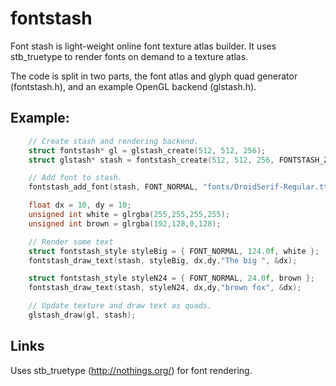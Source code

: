 fontstash
=========

Font stash is light-weight online font texture atlas builder. It uses stb_truetype to render fonts on demand to a texture atlas.

The code is split in two parts, the font atlas and glyph quad generator (fontstash.h), and an example OpenGL backend (glstash.h).

## Example:
``` C
	// Create stash and rendering backend.
	struct fontstash* gl = glstash_create(512, 512, 256);
	struct glstash* stash = fontstash_create(512, 512, 256, FONTSTASH_ZERO_TOPLEFT);

	// Add font to stash.
	fontstash_add_font(stash, FONT_NORMAL, "fonts/DroidSerif-Regular.ttf");

	float dx = 10, dy = 10;
	unsigned int white = glrgba(255,255,255,255);
	unsigned int brown = glrgba(192,128,0,128);

	// Render some text
	struct fontstash_style styleBig = { FONT_NORMAL, 124.0f, white };
	fontstash_draw_text(stash, styleBig, dx,dy,"The big ", &dx);

	struct fontstash_style styleN24 = { FONT_NORMAL, 24.0f, brown };
	fontstash_draw_text(stash, styleN24, dx,dy,"brown fox", &dx);

	// Update texture and draw text as quads.
	glstash_draw(gl, stash);
```

## Links
Uses stb_truetype (http://nothings.org/) for font rendering.